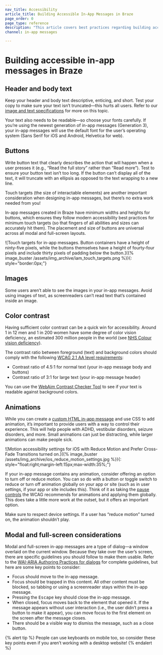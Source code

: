 ```yaml
---
nav_title: Accessibility
article_title: Building Accessible In-App Messages in Braze
page_order: 0
page_type: reference
description: "This article covers best practices regarding building accessible in-app messages in Braze."
channel: in-app messages

---
```


# Building accessible in-app messages in Braze

## Header and body text

Keep your header and body text descriptive, enticing, and short. Test your copy to make sure your text isn’t truncated—this hurts all users. Refer to our [image and text specifications]({{site.baseurl}}/user_guide/message_building_by_channel/in-app_messages/creative_details) for more on this topic.

Your text also needs to be readable—so choose your fonts carefully. If you’re using the newest generation of in-app messages (Generation 3), your in-app messages will use the default font for the user’s operating system (Sans Serif for iOS and Android, Helvetica for web).

## Buttons

Write button text that clearly describes the action that will happen when a user presses it (e.g., “Read the full story” rather than “Read more”). Test to ensure your button text isn’t too long. If the button can’t display all of the text, it will truncate with an ellipsis as opposed to the text wrapping to a new line.

Touch targets (the size of interactable elements) are another important consideration when designing in-app messages, but there’s no extra work needed from you!

In-app messages created in Braze have minimum widths and heights for buttons, which ensures they follow modern accessibility best practices for minimum touch targets (so that fingers of all abilities and sizes can accurately hit them). The placement and size of buttons are universal across all modal and full-screen layouts.

![Touch targets for in-app messages. Button containers have a height of ninty-five pixels, while the buttons themselves have a height of fourty-four pixels and include thirty pixels of padding below the button.]({% image_buster /assets/img_archive/iam_touch_targets.png %}){: style="border:0px;"}

## Images 

Some users aren’t able to see the images in your in-app messages. Avoid using images of text, as screenreaders can’t read text that’s contained inside an image.

## Color contrast

Having sufficient color contrast can be a quick win for accessibility. Around 1 in 12 men and 1 in 200 women have some degree of color vision deficiency, an estimated 300 million people in the world (see [NHS Colour vision deficiency](https://www.nhs.uk/conditions/colour-vision-deficiency/)).

The contrast ratio between foreground (text) and background colors should comply with the following [WCAG 2.1 AA level requirements](https://www.w3.org/TR/WCAG/#contrast-minimum):

- Contrast ratio of 4.5:1 for normal text (your in-app message body and buttons)
- Contrast ratio of 3:1 for large text (your in-app message header)

You can use the [WebAim Contrast Checker Tool](https://webaim.org/resources/contrastchecker/) to see if your text is readable against background colors.

## Animations

While you can create a [custom HTML in-app message]({{site.baseurl}}/user_guide/message_building_by_channel/in-app_messages/customize/#custom-html-messages) and use CSS to add animation, it’s important to provide users with a way to control their experience. This will help people with ADHD, vestibular disorders, seizure disorders, and more. Small animations can just be distracting, while larger animations can make people sick.

![Motion accessibility settings for iOS with Reduce Motion and Prefer Cross-Fade Transitions turned on.]({% image_buster /assets/img_archive/ios_reduce_motion_settings.jpg %}){: style="float:right;margin-left:15px;max-width:35%;"}

If your in-app message contains any animation, consider offering an option to turn off or reduce motion. You can so do with a button or toggle switch to reduce or turn off animation globally on your app or site (such as in user settings, if your app or site includes this). Think of it as taking the [pause controls](https://www.w3.org/WAI/WCAG21/Understanding/pause-stop-hide.html) the WCAG recommends for animations and applying them globally. This does take a little more work at the outset, but it offers an important option.

Make sure to respect device settings. If a user has “reduce motion” turned on, the animation shouldn’t play.

## Modal and full-screen considerations

Modal and full-screen in-app messages are a type of dialog—a window overlaid on the current window. Because they take over the user’s screen, there are specific guidelines you should follow to make them usable. Refer to the [WAI-ARIA Authoring Practices for dialogs](https://w3c.github.io/aria-practices/#dialog_modal) for complete guidelines, but here are some key points to consider:

- Focus should move to the in-app message.
- Focus should be trapped in this content. All other content must be blocked, so tabbing or using a screenreader stays within the in-app message.
- Pressing the <kbd>Escape</kbd> key should close the in-app message.
- When closed, focus moves back to the element that opened it. If the message appears without user interaction (i.e., the user didn’t press a button to make it appear), you can move focus to the first element on the screen after the message closes.
- There should be a visible way to dismiss the message, such as a close button.

{% alert tip %}
People can use keyboards on mobile too, so consider these key points even if you aren’t working with a desktop website!
{% endalert %}
